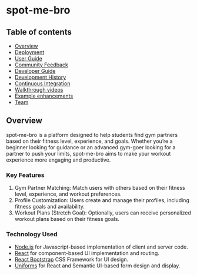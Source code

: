 # spot-me-bro

## Table of contents

* [Overview](#overview)
* [Deployment](#deployment)
* [User Guide](#user-guide)
* [Community Feedback](#community-feedback)
* [Developer Guide](#developer-guide)
* [Development History](#development-history)
* [Continuous Integration](#continuous-integration)
* [Walkthrough videos](#walkthrough-videos)
* [Example enhancements](#example-enhancements)
* [Team](#team)

## Overview

spot-me-bro is a platform designed to help students find gym partners based on their fitness level, experience, and goals. Whether you’re a beginner looking for guidance or an advanced gym-goer looking for a partner to push your limits, spot-me-bro aims to make your workout experience more engaging and productive.

### Key Features

1. Gym Partner Matching: Match users with others based on their fitness level, experience, and workout preferences.
2. Profile Customization: Users create and manage their profiles, including fitness goals and availability.
3. Workout Plans (Stretch Goal): Optionally, users can receive personalized workout plans based on their fitness goals.

### Technology Used

* [Node.js](https://www.nodejs.com/) for Javascript-based implementation of client and server code.
* [React](https://reactjs.org/) for component-based UI implementation and routing.
* [React Bootstrap](https://react-bootstrap.github.io/) CSS Framework for UI design.
* [Uniforms](https://uniforms.tools/) for React and Semantic UI-based form design and display.
